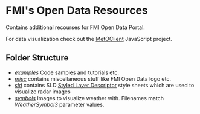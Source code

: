 # FMI's Open Data Resources

Contains additional recourses for FMI Open Data Portal.

For data visualization check out the
[MetOClient](https://github.com/fmidev/metoclient) JavaScript project.

## Folder Structure

* *[examples](./examples)* Code samples and tutorials etc.
* *[misc](./misc)* contains miscellaneous stuff like FMI Open Data logo etc.
* *[sld](./sld)* contains SLD [Styled Layer Descriptor](https://docs.geoserver.org/stable/en/user/styling/sld/index.html) style sheets which are used to visualize radar images
* *[symbols](./symbols)* Images to visualize weather with. Filenames match _WeatherSymbol3_ parameter values.

